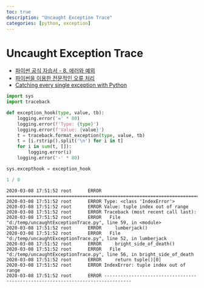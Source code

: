 ```yaml
---
toc: true
description: "Uncaught Exception Trace"
categories: [python, exception]
---
```


# Uncaught Exception Trace


- [파이썬 공식 자습서 - 8. 에러와 예외](https://docs.python.org/ko/3/tutorial/errors.html#errors-and-exceptions)
- [파이썬을 이용한 전문적인 오류 처리](https://code.tutsplus.com/ko/tutorials/professional-error-handling-with-python--cms-25950)
- [Catching every single exception with Python](https://dev.to/joshuaschlichting/catching-every-single-exception-with-python-40o3) 


```python
import sys
import traceback

def exception_hook(type, value, tb):
    logging.error('=' * 80)
    logging.error(f'Type: {type}')
    logging.error(f'Value: {value}')
    t = traceback.format_exception(type, value, tb)
    t = [i.rstrip().split('\n') for i in t]
    for i in sum(t, []):
        logging.error(i)
    logging.error('-' * 80)

sys.excepthook = exception_hook

1 / 0
```

```less
2020-03-08 17:51:52 root      ERROR ================================================================================
2020-03-08 17:51:52 root      ERROR Type: <class 'IndexError'>
2020-03-08 17:51:52 root      ERROR Value: tuple index out of range
2020-03-08 17:51:52 root      ERROR Traceback (most recent call last):
2020-03-08 17:51:52 root      ERROR   File "d:/temp/uncaughtExceptionTrace.py", line 59, in <module>
2020-03-08 17:51:52 root      ERROR     lumberjack()
2020-03-08 17:51:52 root      ERROR   File "d:/temp/uncaughtExceptionTrace.py", line 52, in lumberjack
2020-03-08 17:51:52 root      ERROR     bright_side_of_death()
2020-03-08 17:51:52 root      ERROR   File "d:/temp/uncaughtExceptionTrace.py", line 56, in bright_side_of_death
2020-03-08 17:51:52 root      ERROR     return tuple()[0]
2020-03-08 17:51:52 root      ERROR IndexError: tuple index out of range
2020-03-08 17:51:52 root      ERROR --------------------------------------------------------------------------------
```

<script src="https://gist.github.com/everlearningemployee/1746cd89615dfebed068345f5505d525.js"></script>
